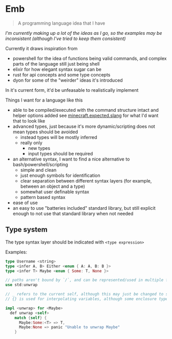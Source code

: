 # Emb

> A programming language idea that I have

_I'm currently making up a lot of the ideas as I go, so the examples may be inconsistent (although I've tried to keep them consistent)_

Currently it draws inspiration from

- powershell for the idea of functions being valid commands, and complex parts of the language still just being shell
- elixir for how elegant syntax sugar can be
- rust for api concepts and some type concepts
- dyon for some of the "weirder" ideas it's introduced

In it's current form, it'd be unfeasable to realistically implement

Things I want for a language like this

- able to be compiled/executed with the command structure intact and helper options added
  see [minecraft.expected.slang](./examples/minecraft.expected.slang) for what I'd want that to look like
- advanced types, just because it's more dynamic/scripting does not mean types should be avoided
  - instead types will be mostly inferred
  - really only
    - new types
    - input types
      should be required
- an alternative syntax, I want to find a nice alternative to bash/powershell/scripting
  - simple and clean
  - just enough symbols for identification
  - clear separation between different syntax layers (for example, between an object and a type)
  - somewhat user definable syntax
  - pattern based syntax
- ease of use
- an easy to use "batteries included" standard library, but still explicit enough to not use that standard library when not needed

## Type system

The type syntax layer should be indicated with `<type expression>`

Examples:

```rs
type Username <string>
type <infer A, B> Either <enum { A: A, B: B }>
type <infer T> Maybe <enum { Some: T, None }>

// paths aren't bound by `/`, and can be represented/used in multiple forms
use std:unwrap

// _ refers to the current self, although this may just be changed to self in the future
// {} is used for interpolating variables, although some enclosure types are automatically interpolated like strings

impl <unwrap> for <Maybe>
  def unwrap <self>
    match {self} {
      Maybe:Some:<T> => T,
      Maybe:None => panic "Unable to unwrap Maybe"
    }
```
